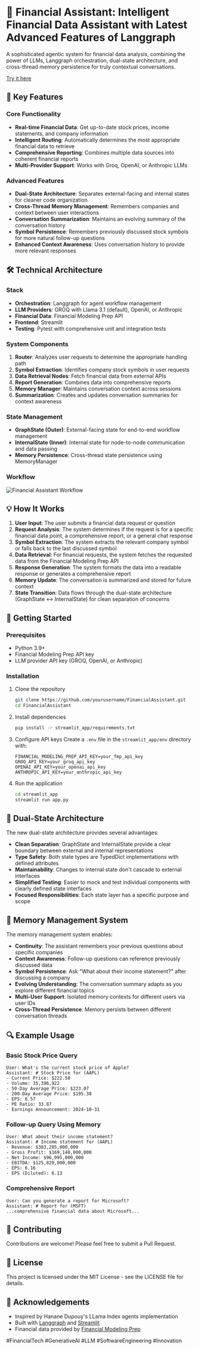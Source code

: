 # 🚀 Financial Assistant: Intelligent Financial Data Assistant with Latest Advanced Features of Langgraph

A sophisticated agentic system for financial data analysis, combining the power of LLMs, Langgraph orchestration, dual-state architecture, and cross-thread memory persistence for truly contextual conversations.

[Try it here](https://langgraph-sqtz5fcof3bdjce3w3gbun.streamlit.app/)

## 🌟 Key Features

### Core Functionality
- **Real-time Financial Data**: Get up-to-date stock prices, income statements, and company information
- **Intelligent Routing**: Automatically determines the most appropriate financial data to retrieve
- **Comprehensive Reporting**: Combines multiple data sources into coherent financial reports
- **Multi-Provider Support**: Works with Groq, OpenAI, or Anthropic LLMs

### Advanced Features
- **Dual-State Architecture**: Separates external-facing and internal states for cleaner code organization
- **Cross-Thread Memory Management**: Remembers companies and context between user interactions
- **Conversation Summarization**: Maintains an evolving summary of the conversation history
- **Symbol Persistence**: Remembers previously discussed stock symbols for more natural follow-up questions
- **Enhanced Context Awareness**: Uses conversation history to provide more relevant responses

## 🛠️ Technical Architecture

### Stack
- **Orchestration**: Langgraph for agent workflow management
- **LLM Providers**: GROQ with Llama 3.1 (default), OpenAI, or Anthropic
- **Financial Data**: Financial Modeling Prep API
- **Frontend**: Streamlit
- **Testing**: Pytest with comprehensive unit and integration tests

### System Components
1. **Router**: Analyzes user requests to determine the appropriate handling path
2. **Symbol Extraction**: Identifies company stock symbols in user requests
3. **Data Retrieval Nodes**: Fetch financial data from external APIs
4. **Report Generation**: Combines data into comprehensive reports
5. **Memory Manager**: Maintains conversation context across sessions
6. **Summarization**: Creates and updates conversation summaries for context awareness

### State Management
- **GraphState (Outer)**: External-facing state for end-to-end workflow management
- **InternalState (Inner)**: Internal state for node-to-node communication and data passing
- **Memory Persistence**: Cross-thread state persistence using MemoryManager

### Workflow
![Financial Assistant Workflow](financial_asstant_graph.png)

## 💡 How It Works

1. **User Input**: The user submits a financial data request or question
2. **Request Analysis**: The system determines if the request is for a specific financial data point, a comprehensive report, or a general chat response
3. **Symbol Extraction**: The system extracts the relevant company symbol or falls back to the last discussed symbol
4. **Data Retrieval**: For financial requests, the system fetches the requested data from the Financial Modeling Prep API
5. **Response Generation**: The system formats the data into a readable response or generates a comprehensive report
6. **Memory Update**: The conversation is summarized and stored for future context
7. **State Transition**: Data flows through the dual-state architecture (GraphState ↔ InternalState) for clean separation of concerns

## 🚀 Getting Started

### Prerequisites
- Python 3.9+
- Financial Modeling Prep API key
- LLM provider API key (GROQ, OpenAI, or Anthropic)

### Installation

1. Clone the repository
   ```bash
   git clone https://github.com/yourusername/FinancialAssistant.git
   cd FinancialAssistant
   ```

2. Install dependencies
   ```bash
   pip install -r streamlit_app/requirements.txt
   ```

3. Configure API keys
   Create a `.env` file in the `streamlit_app/env` directory with:
   ```
   FINANCIAL_MODELING_PREP_API_KEY=your_fmp_api_key
   GROQ_API_KEY=your_groq_api_key
   OPENAI_API_KEY=your_openai_api_key
   ANTHROPIC_API_KEY=your_anthropic_api_key
   ```

4. Run the application
   ```bash
   cd streamlit_app
   streamlit run app.py
   ```

## 🧠 Dual-State Architecture

The new dual-state architecture provides several advantages:

- **Clean Separation**: GraphState and InternalState provide a clear boundary between external and internal representations
- **Type Safety**: Both state types are TypedDict implementations with defined attributes
- **Maintainability**: Changes to internal state don't cascade to external interfaces
- **Simplified Testing**: Easier to mock and test individual components with clearly defined state interfaces
- **Focused Responsibilities**: Each state layer has a specific purpose and scope

## 🔄 Memory Management System

The memory management system enables:

- **Continuity**: The assistant remembers your previous questions about specific companies
- **Context Awareness**: Follow-up questions can reference previously discussed data
- **Symbol Persistence**: Ask "What about their income statement?" after discussing a company
- **Evolving Understanding**: The conversation summary adapts as you explore different financial topics
- **Multi-User Support**: Isolated memory contexts for different users via user IDs
- **Cross-Thread Persistence**: Memory persists between different conversation threads

## 🔍 Example Usage

### Basic Stock Price Query
```
User: What's the current stock price of Apple?
Assistant: # Stock Price for (AAPL)
- Current Price: $222.50
- Volume: 35,396,922
- 50-Day Average Price: $223.07
- 200-Day Average Price: $195.38
- EPS: 6.57
- PE Ratio: 33.87
- Earnings Announcement: 2024-10-31
```

### Follow-up Query Using Memory
```
User: What about their income statement?
Assistant: # Income statement for (AAPL)
- Revenue: $383,285,000,000
- Gross Profit: $169,148,000,000
- Net Income: $96,995,000,000
- EBITDA: $125,820,000,000
- EPS: 6.16
- EPS (Diluted): 6.13
```

### Comprehensive Report
```
User: Can you generate a report for Microsoft?
Assistant: # Report for (MSFT)
...comprehensive financial data about Microsoft...
```

## 🤝 Contributing

Contributions are welcome! Please feel free to submit a Pull Request.

## 📝 License

This project is licensed under the MIT License - see the LICENSE file for details.

## 🙏 Acknowledgements

- Inspired by Hanane Dupouy's LLama Index agents implementation
- Built with [Langgraph](https://github.com/langchain-ai/langgraph) and [Streamlit](https://streamlit.io/)
- Financial data provided by [Financial Modeling Prep](https://financialmodelingprep.com/)

#FinancialTech #GenerativeAI #LLM #SoftwareEngineering #Innovation